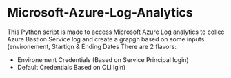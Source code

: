 # Microsoft-Azure-Log-Analytics
This Python script is made to access Microsoft Azure Log analytics to collec Azure Bastion Service log and create a grapgh based on some inputs (environement, Startign & Ending Dates
There are 2 flavors:
 - Environement Credentials (Based on Service Principal login)
 - Default Credentials Based on CLI lgin)
